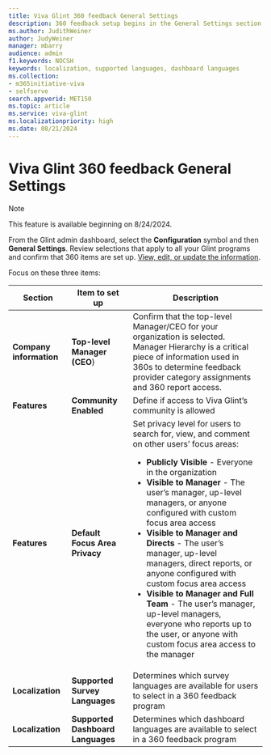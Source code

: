 ```yaml
---
title: Viva Glint 360 feedback General Settings 
description: 360 feedback setup begins in the General Settings section of the admin dashboard.
ms.author: JudithWeiner
author: JudyWeiner
manager: mbarry
audience: admin
f1.keywords: NOCSH
keywords: localization, supported languages, dashboard languages
ms.collection:  
- m365initiative-viva
- selfserve 
search.appverid: MET150 
ms.topic: article
ms.service: viva-glint
ms.localizationpriority: high
ms.date: 08/21/2024
---
```


# Viva Glint 360 feedback General Settings 

> [!NOTE]
> This feature is available beginning on 8/24/2024.

From the Glint admin dashboard, select the **Configuration** symbol and then **General Settings**. Review selections that apply to all your Glint programs and confirm that 360 items are set up. [View, edit, or update the information](https://go.microsoft.com/fwlink/?linkid=2230744).

Focus on these three items:

|Section|Item to set up|Description|
|-------|---------|---------|
|**Company information**|**Top-level Manager (CEO**)|Confirm that the top-level Manager/CEO for your organization is selected. Manager Hierarchy is a critical piece of information used in 360s to determine feedback provider category assignments and 360 report access.|
|**Features**|**Community Enabled**|Define if access to Viva Glint’s community is allowed |
|**Features**|**Default Focus Area Privacy**|Set privacy level for users to search for, view, and comment on other users’ focus areas:<ul><li> **Publicly Visible** - Everyone in the organization </li><li> **Visible to Manager** - The user’s manager, up-level managers, or anyone configured with custom focus area access </li><li> **Visible to Manager and Directs** - The user’s manager, up-level managers, direct reports, or anyone configured with custom focus area access </li><li> **Visible to Manager and Full Team** - The user’s manager, up-level managers, everyone who reports up to the user, or anyone with custom focus area access to the manager </li><ul>|
|**Localization**|**Supported Survey Languages**|Determines which survey languages are available for users to select in a 360 feedback program|
|**Localization**|**Supported Dashboard Languages**|Determines which dashboard languages are available to select in a 360 feedback program|
